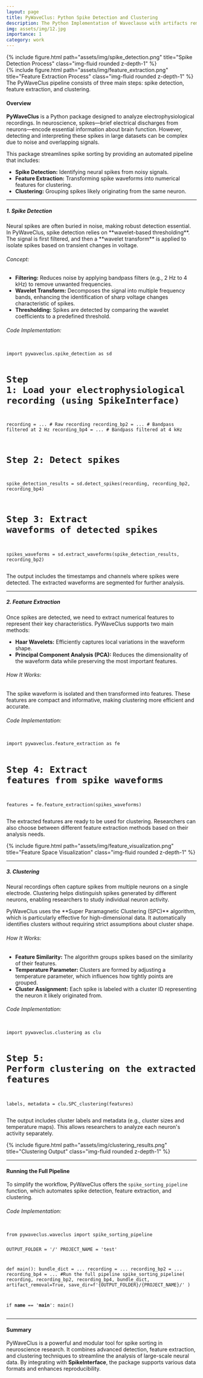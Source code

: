 ```yaml
---
layout: page
title: PyWaveClus: Python Spike Detection and Clustering
description: The Python Implementation of Waveclause with artifacts removal.
img: assets/img/12.jpg
importance: 1
category: work
---
```


<div class="row">
    <div class="col-sm mt-3 mt-md-0">
        {% include figure.html path="assets/img/spike_detection.png" title="Spike Detection Process" class="img-fluid rounded z-depth-1" %}
    </div>
    <div class="col-sm mt-3 mt-md-0">
        {% include figure.html path="assets/img/feature_extraction.png" title="Feature Extraction Process" class="img-fluid rounded z-depth-1" %}
    </div>
    <div class="col-sm mt-3 mt-md-0">
    </div>
</div>

<div class="caption">
    The PyWaveClus pipeline consists of three main steps: spike detection, feature extraction, and clustering.
</div>

<h4>Overview</h4>
<p>
    <strong>PyWaveClus</strong> is a Python package designed to analyze electrophysiological recordings. In neuroscience, spikes—brief electrical discharges from neurons—encode essential information about brain function. 
    However, detecting and interpreting these spikes in large datasets can be complex due to noise and overlapping signals.
</p>
<p>
    This package streamlines spike sorting by providing an automated pipeline that includes:
</p>
<ul>
    <li><strong>Spike Detection:</strong> Identifying neural spikes from noisy signals.</li>
    <li><strong>Feature Extraction:</strong> Transforming spike waveforms into numerical features for clustering.</li>
    <li><strong>Clustering:</strong> Grouping spikes likely originating from the same neuron.</li>
</ul>

---

<h5>1. Spike Detection</h5>
<p>
    Neural spikes are often buried in noise, making robust detection essential. In PyWaveClus, spike detection relies on **wavelet-based thresholding**. 
    The signal is first filtered, and then a **wavelet transform** is applied to isolate spikes based on transient changes in voltage.
</p>

<h6>Concept:</h6>
<ul>
    <li><strong>Filtering:</strong> Reduces noise by applying bandpass filters (e.g., 2 Hz to 4 kHz) to remove unwanted frequencies.</li>
    <li><strong>Wavelet Transform:</strong> Decomposes the signal into multiple frequency bands, enhancing the identification of sharp voltage changes characteristic of spikes.</li>
    <li><strong>Thresholding:</strong> Spikes are detected by comparing the wavelet coefficients to a predefined threshold.</li>
</ul>

<h6>Code Implementation:</h6>
<pre><code class="language-python">
import pywaveclus.spike_detection as sd

# Step 1: Load your electrophysiological recording (using SpikeInterface)
recording = ...            # Raw recording
recording_bp2 = ...        # Bandpass filtered at 2 Hz
recording_bp4 = ...        # Bandpass filtered at 4 kHz

# Step 2: Detect spikes
spike_detection_results = sd.detect_spikes(recording, recording_bp2, recording_bp4)

# Step 3: Extract waveforms of detected spikes
spikes_waveforms = sd.extract_waveforms(spike_detection_results, recording_bp2)
</code></pre>

<p>
    The output includes the timestamps and channels where spikes were detected. The extracted waveforms are segmented for further analysis.
</p>

<div class="row">
    <div class="col-sm mt-3 mt-md-0">
    </div>
</div>

---

<h5>2. Feature Extraction</h5>
<p>
    Once spikes are detected, we need to extract numerical features to represent their key characteristics. PyWaveClus supports two main methods:
</p>
<ul>
    <li><strong>Haar Wavelets:</strong> Efficiently captures local variations in the waveform shape.</li>
    <li><strong>Principal Component Analysis (PCA):</strong> Reduces the dimensionality of the waveform data while preserving the most important features.</li>
</ul>

<h6>How It Works:</h6>
<p>
    The spike waveform is isolated and then transformed into features. These features are compact and informative, making clustering more efficient and accurate.
</p>

<h6>Code Implementation:</h6>
<pre><code class="language-python">
import pywaveclus.feature_extraction as fe

# Step 4: Extract features from spike waveforms
features = fe.feature_extraction(spikes_waveforms)
</code></pre>

<p>
    The extracted features are ready to be used for clustering. Researchers can also choose between different feature extraction methods based on their analysis needs.
</p>

<div class="row justify-content-sm-center">
    <div class="col-sm-8 mt-3 mt-md-0">
        {% include figure.html path="assets/img/feature_visualization.png" title="Feature Space Visualization" class="img-fluid rounded z-depth-1" %}
    </div>
</div>

---

<h5>3. Clustering</h5>
<p>
    Neural recordings often capture spikes from multiple neurons on a single electrode. Clustering helps distinguish spikes generated by different neurons, enabling researchers to study individual neuron activity.
</p>
<p>
    PyWaveClus uses the **Super Paramagnetic Clustering (SPC)** algorithm, which is particularly effective for high-dimensional data. It automatically identifies clusters without requiring strict assumptions about cluster shape.
</p>

<h6>How It Works:</h6>
<ul>
    <li><strong>Feature Similarity:</strong> The algorithm groups spikes based on the similarity of their features.</li>
    <li><strong>Temperature Parameter:</strong> Clusters are formed by adjusting a temperature parameter, which influences how tightly points are grouped.</li>
    <li><strong>Cluster Assignment:</strong> Each spike is labeled with a cluster ID representing the neuron it likely originated from.</li>
</ul>

<h6>Code Implementation:</h6>
<pre><code class="language-python">
import pywaveclus.clustering as clu

# Step 5: Perform clustering on the extracted features
labels, metadata = clu.SPC_clustering(features)
</code></pre>

<p>
    The output includes cluster labels and metadata (e.g., cluster sizes and temperature maps). This allows researchers to analyze each neuron's activity separately.
</p>

<div class="row">
    <div class="col-sm mt-3 mt-md-0">
        {% include figure.html path="assets/img/clustering_results.png" title="Clustering Output" class="img-fluid rounded z-depth-1" %}
    </div>
</div>

---

<h4>Running the Full Pipeline</h4>
<p>
    To simplify the workflow, PyWaveClus offers the <code>spike_sorting_pipeline</code> function, which automates spike detection, feature extraction, and clustering.
</p>

<h6>Code Implementation:</h6>
<pre><code class="language-python">
from pywaveclus.waveclus import spike_sorting_pipeline

OUTPUT_FOLDER = '/'
PROJECT_NAME = 'test'

def main():
    bundle_dict = ...
    recording = ...
    recording_bp2 = ...
    recording_bp4 = ...
    #Run the full pipeline
    spike_sorting_pipeline(
        recording, 
        recording_bp2, 
        recording_bp4, 
        bundle_dict,
        artifact_removal=True,
        save_dir=f'{OUTPUT_FOLDER}/{PROJECT_NAME}/'
    )

if __name__ == '__main__':
    main()
</code></pre>

---

<h4>Summary</h4>
<p>
    PyWaveClus is a powerful and modular tool for spike sorting in neuroscience research. It combines advanced detection, feature extraction, and clustering techniques to streamline the analysis of large-scale neural data. By integrating with <strong>SpikeInterface</strong>, the package supports various data formats and enhances reproducibility.
</p>
